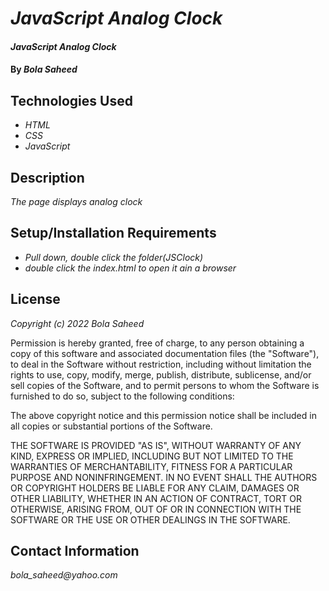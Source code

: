 # _JavaScript Analog Clock_

#### _JavaScript Analog Clock_

#### By _**Bola Saheed**_

## Technologies Used

* _HTML_
* _CSS_
* _JavaScript_


## Description

_The page displays analog clock_


## Setup/Installation Requirements

* _Pull down, double click the folder(JSClock)_
* _double click the index.html to open it ain a browser_




## License

_Copyright (c) 2022 Bola Saheed_

Permission is hereby granted, free of charge, to any person obtaining a copy
of this software and associated documentation files (the "Software"), to deal
in the Software without restriction, including without limitation the rights
to use, copy, modify, merge, publish, distribute, sublicense, and/or sell
copies of the Software, and to permit persons to whom the Software is
furnished to do so, subject to the following conditions:

The above copyright notice and this permission notice shall be included in all
copies or substantial portions of the Software.

THE SOFTWARE IS PROVIDED "AS IS", WITHOUT WARRANTY OF ANY KIND, EXPRESS OR
IMPLIED, INCLUDING BUT NOT LIMITED TO THE WARRANTIES OF MERCHANTABILITY,
FITNESS FOR A PARTICULAR PURPOSE AND NONINFRINGEMENT. IN NO EVENT SHALL THE
AUTHORS OR COPYRIGHT HOLDERS BE LIABLE FOR ANY CLAIM, DAMAGES OR OTHER
LIABILITY, WHETHER IN AN ACTION OF CONTRACT, TORT OR OTHERWISE, ARISING FROM,
OUT OF OR IN CONNECTION WITH THE SOFTWARE OR THE USE OR OTHER DEALINGS IN THE
SOFTWARE.

## Contact Information

_bola_saheed@yahoo.com_
